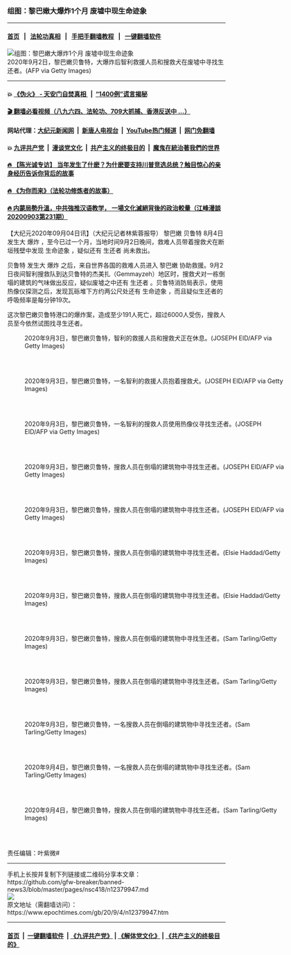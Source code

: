 ### 组图：黎巴嫩大爆炸1个月 废墟中现生命迹象
------------------------

#### [首页](https://github.com/gfw-breaker/banned-news3/blob/master/README.md) &nbsp;&nbsp;|&nbsp;&nbsp; [法轮功真相](https://github.com/begood0513/basic/blob/master/README.md)  &nbsp;&nbsp;|&nbsp;&nbsp; [手把手翻墙教程](https://github.com/gfw-breaker/guides/wiki)  &nbsp;&nbsp;|&nbsp;&nbsp; [一键翻墙软件](https://github.com/gfw-breaker/nogfw/blob/master/README.md)  



<div><img alt="组图：黎巴嫩大爆炸1个月 废墟中现生命迹象" class="attachment-djy_600_400 size-djy_600_400 wp-post-image" src="https://i.epochtimes.com/assets/uploads/2020/09/GettyImages-1228312420-600x400.jpg"/>
<div class="caption">
 2020年9月2日，黎巴嫩贝鲁特，大爆炸后智利救援人员和搜救犬在废墟中寻找生还者。(AFP via Getty Images)
</div></div><hr/>

#### 💥 [《伪火》 - 天安门自焚真相 ](http://141.164.51.119:10000/videos/blog/weihuo.html)&nbsp; |&nbsp; [“1400例”谎言揭秘  ](http://141.164.51.119:10000/videos/blog/jiexi1400.html)

#### [ 🎬  翻墙必看视频（八九六四、法轮功、709大抓捕、香港反送中 ...）](https://github.com/gfw-breaker/links/blob/master/banned.md)

#### 网站代理：[大纪元新闻网](http://167.172.10.89:10080/gb/) &nbsp;|&nbsp; [新唐人电视台](http://167.172.10.89:8808/gb/)  &nbsp;|&nbsp; [YouTube热门频道](http://158.247.203.241/youtube.html) &nbsp;|&nbsp; [网门免翻墙](http://158.247.203.241:11000/show.aspx?name=ogHome)

#### 💥 [九评共产党](http://141.164.51.119:10000/videos/res/jiuping/)&nbsp; |&nbsp; [漫谈党文化](http://141.164.51.119:10000/videos/res/mtdwh/)&nbsp; |&nbsp; [共产主义的终极目的](http://141.164.51.119:10000/videos/res/zjmd/)&nbsp; |&nbsp; [魔鬼在統治著我們的世界](http://141.164.51.119:10000/videos/res/TheSpecter/)  

#### [ 🔥  【陈光诚专访】 当年发生了什麽？为什麽要支持川普竞选总统？触目惊心的亲身经历告诉你背后的故事](http://141.164.51.119:10000/videos/news/cgc02.html)

#### [ 🔥  《为你而来》（法轮功修炼者的故事）](http://141.164.51.119:10000/videos/news/ComingForYou.html)

#### [ 🔥  内蒙局勢升溫，中共強推汉语教学， 一場文化滅絕背後的政治較量（江峰漫談20200903第231期）](http://141.164.51.119:10000/videos/news/jf03.html)

<div><p>
 【大纪元2020年09月04日讯】（大纪元记者林紫蓉报导）
 <ok href="https://www.epochtimes.com/gb/tag/%E9%BB%8E%E5%B7%B4%E5%AB%A9.html">
  黎巴嫩
 </ok>
 <ok href="https://www.epochtimes.com/gb/tag/%E8%B4%9D%E9%B2%81%E7%89%B9.html">
  贝鲁特
 </ok>
 8月4日发生大
 <ok href="https://www.epochtimes.com/gb/tag/%E7%88%86%E7%82%B8.html">
  爆炸
 </ok>
 ，至今已过一个月，当地时间9月2日晚间，救难人员带着搜救犬在断垣残壁中发现
 <ok href="https://www.epochtimes.com/gb/tag/%E7%94%9F%E5%91%BD%E8%BF%B9%E8%B1%A1.html">
  生命迹象
 </ok>
 ，疑似还有
 <ok href="https://www.epochtimes.com/gb/tag/%E7%94%9F%E8%BF%98%E8%80%85.html">
  生还者
 </ok>
 尚未救出。
</p>
<p>
 <ok href="https://www.epochtimes.com/gb/tag/%E8%B4%9D%E9%B2%81%E7%89%B9.html">
  贝鲁特
 </ok>
 发生大
 <ok href="https://www.epochtimes.com/gb/tag/%E7%88%86%E7%82%B8.html">
  爆炸
 </ok>
 之后，来自世界各国的救难人员进入
 <ok href="https://www.epochtimes.com/gb/tag/%E9%BB%8E%E5%B7%B4%E5%AB%A9.html">
  黎巴嫩
 </ok>
 协助救援。9月2日夜间智利搜救队到达贝鲁特的杰美扎（Gemmayzeh）地区时，搜救犬对一栋倒塌的建筑的气味做出反应，疑似废墟之中还有
 <ok href="https://www.epochtimes.com/gb/tag/%E7%94%9F%E8%BF%98%E8%80%85.html">
  生还者
 </ok>
 。贝鲁特消防局表示，使用热像仪探测之后，发现瓦砾堆下方约两公尺处还有
 <ok href="https://www.epochtimes.com/gb/tag/%E7%94%9F%E5%91%BD%E8%BF%B9%E8%B1%A1.html">
  生命迹象
 </ok>
 ，而且疑似生还者的呼吸频率是每分钟19次。
</p>
<p>
 这次黎巴嫩贝鲁特港口的爆炸案，造成至少191人死亡，超过6000人受伤，搜救人员至今依然试图找寻生还者。
</p>
<figure class="wp-caption aligncenter" id="attachment_12379961" style="width: 600px">
 <ok href="https://i.epochtimes.com/assets/uploads/2020/09/GettyImages-1228327622.jpg">
  <img alt="" class="size-large wp-image-12379961" src="https://i.epochtimes.com/assets/uploads/2020/09/GettyImages-1228327622-600x387.jpg"/>
 </ok>
 <br/><figcaption class="wp-caption-text">
  2020年9月3日，黎巴嫩贝鲁特，智利的救援人员和搜救犬正在休息。(JOSEPH EID/AFP via Getty Images)
 </figcaption><br/>
</figure><br/>
<figure class="wp-caption aligncenter" id="attachment_12379962" style="width: 600px">
 <ok href="https://i.epochtimes.com/assets/uploads/2020/09/GettyImages-1228327890.jpg">
  <img alt="" class="size-large wp-image-12379962" src="https://i.epochtimes.com/assets/uploads/2020/09/GettyImages-1228327890-600x400.jpg"/>
 </ok>
 <br/><figcaption class="wp-caption-text">
  2020年9月3日，黎巴嫩贝鲁特，一名智利的救援人员抱着搜救犬。(JOSEPH EID/AFP via Getty Images)
 </figcaption><br/>
</figure><br/>
<figure class="wp-caption aligncenter" id="attachment_12379964" style="width: 600px">
 <ok href="https://i.epochtimes.com/assets/uploads/2020/09/GettyImages-1228327687.jpg">
  <img alt="" class="size-large wp-image-12379964" src="https://i.epochtimes.com/assets/uploads/2020/09/GettyImages-1228327687-600x411.jpg"/>
 </ok>
 <br/><figcaption class="wp-caption-text">
  2020年9月3日，黎巴嫩贝鲁特，一名智利的搜救人员使用热像仪寻找生还者。(JOSEPH EID/AFP via Getty Images)
 </figcaption><br/>
</figure><br/>
<figure class="wp-caption aligncenter" id="attachment_12379966" style="width: 600px">
 <ok href="https://i.epochtimes.com/assets/uploads/2020/09/GettyImages-1228327882.jpg">
  <img alt="" class="size-large wp-image-12379966" src="https://i.epochtimes.com/assets/uploads/2020/09/GettyImages-1228327882-600x380.jpg"/>
 </ok>
 <br/><figcaption class="wp-caption-text">
  2020年9月3日，黎巴嫩贝鲁特，搜救人员在倒塌的建筑物中寻找生还者。(JOSEPH EID/AFP via Getty Images)
 </figcaption><br/>
</figure><br/>
<figure class="wp-caption aligncenter" id="attachment_12379954" style="width: 600px">
 <ok href="https://i.epochtimes.com/assets/uploads/2020/09/GettyImages-1228327893.jpg">
  <img alt="" class="size-large wp-image-12379954" src="https://i.epochtimes.com/assets/uploads/2020/09/GettyImages-1228327893-600x401.jpg"/>
 </ok>
 <br/><figcaption class="wp-caption-text">
  2020年9月3日，黎巴嫩贝鲁特，搜救人员在倒塌的建筑物中寻找生还者。(JOSEPH EID/AFP via Getty Images)
 </figcaption><br/>
</figure><br/>
<figure class="wp-caption aligncenter" id="attachment_12379969" style="width: 600px">
 <ok href="https://i.epochtimes.com/assets/uploads/2020/09/GettyImages-1228328412.jpg">
  <img alt="" class="size-large wp-image-12379969" src="https://i.epochtimes.com/assets/uploads/2020/09/GettyImages-1228328412-600x400.jpg"/>
 </ok>
 <br/><figcaption class="wp-caption-text">
  2020年9月3日，黎巴嫩贝鲁特，搜救人员在倒塌的建筑物中寻找生还者。(Elsie Haddad/Getty Images)
 </figcaption><br/>
</figure><br/>
<figure class="wp-caption aligncenter" id="attachment_12379973" style="width: 600px">
 <ok href="https://i.epochtimes.com/assets/uploads/2020/09/GettyImages-1228328435.jpg">
  <img alt="" class="size-large wp-image-12379973" src="https://i.epochtimes.com/assets/uploads/2020/09/GettyImages-1228328435-600x400.jpg"/>
 </ok>
 <br/><figcaption class="wp-caption-text">
  2020年9月3日，黎巴嫩贝鲁特，搜救人员在倒塌的建筑物中寻找生还者。(Elsie Haddad/Getty Images)
 </figcaption><br/>
</figure><br/>
<figure class="wp-caption aligncenter" id="attachment_12379984" style="width: 600px">
 <ok href="https://i.epochtimes.com/assets/uploads/2020/09/GettyImages-1270497446.jpg">
  <img alt="" class="size-large wp-image-12379984" src="https://i.epochtimes.com/assets/uploads/2020/09/GettyImages-1270497446-600x400.jpg"/>
 </ok>
 <br/><figcaption class="wp-caption-text">
  2020年9月3日，黎巴嫩贝鲁特，搜救人员在倒塌的建筑物中寻找生还者。(Sam Tarling/Getty Images)
 </figcaption><br/>
</figure><br/>
<figure class="wp-caption aligncenter" id="attachment_12379992" style="width: 600px">
 <ok href="https://i.epochtimes.com/assets/uploads/2020/09/GettyImages-1270497456.jpg">
  <img alt="" class="size-large wp-image-12379992" src="https://i.epochtimes.com/assets/uploads/2020/09/GettyImages-1270497456-600x400.jpg"/>
 </ok>
 <br/><figcaption class="wp-caption-text">
  2020年9月3日，黎巴嫩贝鲁特，搜救人员在倒塌的建筑物中寻找生还者。(Sam Tarling/Getty Images)
 </figcaption><br/>
</figure><br/>
<figure class="wp-caption aligncenter" id="attachment_12379994" style="width: 600px">
 <ok href="https://i.epochtimes.com/assets/uploads/2020/09/GettyImages-1270497614.jpg">
  <img alt="" class="size-large wp-image-12379994" src="https://i.epochtimes.com/assets/uploads/2020/09/GettyImages-1270497614-600x400.jpg"/>
 </ok>
 <br/><figcaption class="wp-caption-text">
  2020年9月3日，黎巴嫩贝鲁特，一名搜救人员在倒塌的建筑物中寻找生还者。(Sam Tarling/Getty Images)
 </figcaption><br/>
</figure><br/>
<figure class="wp-caption aligncenter" id="attachment_12379995" style="width: 600px">
 <ok href="https://i.epochtimes.com/assets/uploads/2020/09/GettyImages-1270522370.jpg">
  <img alt="" class="size-large wp-image-12379995" src="https://i.epochtimes.com/assets/uploads/2020/09/GettyImages-1270522370-600x400.jpg"/>
 </ok>
 <br/><figcaption class="wp-caption-text">
  2020年9月4日，黎巴嫩贝鲁特，一名搜救人员在倒塌的建筑物中寻找生还者。(Sam Tarling/Getty Images)
 </figcaption><br/>
</figure><br/>
<figure class="wp-caption aligncenter" id="attachment_12379998" style="width: 600px">
 <ok href="https://i.epochtimes.com/assets/uploads/2020/09/GettyImages-1270522372.jpg">
  <img alt="" class="size-large wp-image-12379998" src="https://i.epochtimes.com/assets/uploads/2020/09/GettyImages-1270522372-600x400.jpg"/>
 </ok>
 <br/><figcaption class="wp-caption-text">
  2020年9月4日，黎巴嫩贝鲁特，搜救人员在倒塌的建筑物中寻找生还者。(Sam Tarling/Getty Images)
 </figcaption><br/>
</figure><br/>
<p>
 责任编辑：叶紫微#
</p>
</div>
<hr/>
手机上长按并复制下列链接或二维码分享本文章：<br/>
https://github.com/gfw-breaker/banned-news3/blob/master/pages/nsc418/n12379947.md <br/>
<a href='https://github.com/gfw-breaker/banned-news3/blob/master/pages/nsc418/n12379947.md'><img src='https://github.com/gfw-breaker/banned-news3/blob/master/pages/nsc418/n12379947.md.png'/></a> <br/>
原文地址（需翻墙访问）：https://www.epochtimes.com/gb/20/9/4/n12379947.htm


------------------------
#### [首页](https://github.com/gfw-breaker/banned-news3/blob/master/README.md) &nbsp;|&nbsp; [一键翻墙软件](https://github.com/gfw-breaker/nogfw/blob/master/README.md) &nbsp;| [《九评共产党》](https://github.com/gfw-breaker/9ping.md/blob/master/README.md#九评之一评共产党是什么) | [《解体党文化》](https://github.com/gfw-breaker/jtdwh.md/blob/master/README.md) | [《共产主义的终极目的》](https://github.com/gfw-breaker/gczydzjmd.md/blob/master/README.md)


<img src='http://gfw-breaker.win/banned-news3/pages/nsc418/n12379947.md' width='0px' height='0px'/>